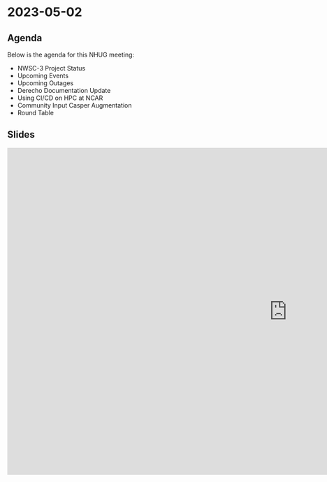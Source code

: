 # 2023-05-02

## Agenda
Below is the agenda for this NHUG meeting:

* NWSC-3 Project Status
* Upcoming Events
* Upcoming Outages
* Derecho Documentation Update
* Using CI/CD on HPC at NCAR
* Community Input Casper Augmentation
* Round Table


## Slides

<iframe src="https://docs.google.com/presentation/d/e/2PACX-1vRlLv2O1KEzMVG3wVJodlI-Ihx2rUIKXo05Keqw4Fh9Hp3_Q_jwfHp6pmtoYv6k2qC9eNavhIAvPLG6/embed?start=false&loop=false&delayms=3000" frameborder="0" width="1280" height="749" allowfullscreen="true" mozallowfullscreen="true" webkitallowfullscreen="true"></iframe>
